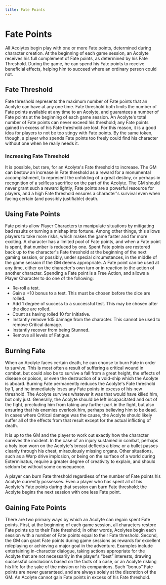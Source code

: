 ```yaml
---
title: Fate Points
---
```

# Fate Points 

All Acolytes begin play with one or more Fate points, determined during character creation\. At the beginning of each game session, an Acolyte receives his full complement of Fate points, as determined by his Fate Threshold\. During the game, he can spend his Fate points to receive beneficial effects, helping him to succeed where an ordinary person could not\. 

## Fate Threshold 

Fate threshold represents the maximum number of Fate points that an Acolyte can have at any one time\. Fate threshold both limits the number of Fate points available at any time to an Acolyte, and guarantees a number of Fate points at the beginning of each game session\. An Acolyte's total number of Fate points can never exceed his threshold; any Fate points gained in excess of his Fate threshold are lost\. For this reason, it is a good idea for players to not be too stingy with Fate points\. By the same token, though, a player who spends Fate points too freely could find his character without one when he really needs it\. 

### Increasing Fate Threshold 

It is possible, but rare, for an Acolyte's Fate threshold to increase\. The GM can bestow an increase in Fate threshold as a reward for a monumental accomplishment, to represent the unfolding of a great destiny, or perhaps in recognition of a selfless sacrifice on the part of the Acolyte\. The GM should never grant such a reward lightly; Fate points are a powerful resource for players, and a high Fate threshold ensures a character's survival even when facing certain \(and possibly justifiable\) death\. 

## Using Fate Points 

Fate points allow Player Characters to manipulate situations by mitigating bad results or turning a mishap into fortune\. Among other things, this allows players to take more risks, which makes the game faster and far more exciting\. A character has a limited pool of Fate points, and when a Fate point is spent, that number is reduced by one\. Spent Fate points are restored back up to the character's Fate threshold at the beginning of the next gaming session, or possibly, under special circumstances, in the middle of the game session if the GM deems appropriate\. A Fate point can be used at any time, either on the character's own turn or in reaction to the action of another character\. Spending a Fate point is a Free Action, and allows a Player Character to do one of the following: 

- Re\-roll a test\. 
- Gain a \+10 bonus to a test\. This must be chosen before the dice are rolled\. 
- Add 1 degree of success to a successful test\. This may be chosen after the dice are rolled\. 
- Count as having rolled 10 for Initiative\. 
- Instantly remove 1d5 damage from the character\. This cannot be used to remove Critical damage\. 
- Instantly recover from being Stunned\. 
- Remove all levels of Fatigue\. 

## Burning Fate 

When an Acolyte faces certain death, he can choose to burn Fate in order to survive\. This is most often a result of suffering a critical wound in combat, but could also be to survive a fall from a great height, the effects of disease or poison, or even the destruction of a void\-ship which the Acolyte is aboard\. Burning Fate permanently reduces the Acolyte's Fate threshold by 1, and he immediately loses any Fate points in excess of his new threshold\. The Acolyte survives whatever it was that would have killed him, but only just\. Generally, the Acolyte should be left incapacitated and out of the fight, precluding him from taking any further part in the fight, but also ensuring that his enemies overlook him, perhaps believing him to be dead\. In cases where Critical damage was the cause, the Acolyte should likely suffer all of the effects from that result except for the actual inflicting of death\. 

It is up to the GM and the player to work out exactly how the character survives the incident\. In the case of an injury sustained in combat, perhaps a holy icon worn on the Acolyte's breast deflects a blow, or a bullet passes cleanly through his chest, miraculously missing organs\. Other situations, such as a Warp drive implosion, or being on the surface of a world during Exterminatus, require a greater degree of creativity to explain, and should seldom be without some consequence\. 

A player can burn Fate threshold regardless of the number of Fate points his Acolyte currently possesses\. Even a player who has spent all of his Acolyte's Fate points during that session can burn Fate threshold; the Acolyte begins the next session with one less Fate point\. 

## Gaining Fate Points 

There are two primary ways by which an Acolyte can regain spent Fate points\. First, at the beginning of each game session, all characters restore Fate points up to their Fate threshold; in other words, Acolytes begin each session with a number of Fate points equal to their Fate threshold\. Second, the GM can grant Fate points during game sessions as rewards for excellent roleplaying or achieving a major goal in the adventure\. Examples include entertaining in\-character dialogue, taking actions appropriate for the Acolyte that are not necessarily in the player's “best” interests, drawing successful conclusions based on the facts of a case, or an Acolyte risking his life for the sake of the mission or his companions\. Such “bonus” Fate points are never guaranteed, and are always solely at the discretion of the GM\. An Acolyte cannot gain Fate points in excess of his Fate threshold\.
